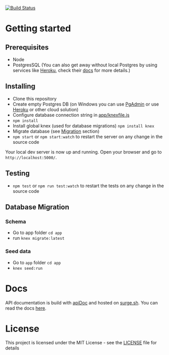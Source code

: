 [![Build Status](https://travis-ci.org/matRR/lunch-api.svg?branch=master)](https://travis-ci.org/matRR/lunch-api)

# Getting started

## Prerequisites

- Node
- PostgresSQL (You can also get away without local Postgres by using services 
like [Heroku](https://www.heroku.com), check their [docs](https://www.heroku.com/postgres) for more details.)

## Installing

- Clone this repository
- Create empty Postgres DB (on Windows you can use [PgAdmin](https://www.openscg.com/bigsql/pgadmin3/) or use [Heroku](https://www.heroku.com) or other cloud solution)
- Configure database connection string in [app/knexfile.js](app/knexfile.js)
- `npm install`
- Install global knex (used for database migrations) 
`npm install knex`
- Migrate database (see [Migration](#database-migration) section)
- `npm start` or `npm start:watch` to restart the server on any change in the source code

Your local dev server is now up and running. Open your browser and go to `http://localhost:5000/`.

## Testing
- `npm test` or `npm run test:watch` to restart the tests on any change in the source code

## Database Migration

### Schema

- Go to app folder `cd app`
- run `knex migrate:latest`

### Seed data

- Go to `app` folder
`cd app`
- `knex seed:run`

# Docs

API documentation is build with [apiDoc](http://apidocjs.com/) and hosted on [surge.sh](https://surge.sh/). You can read the docs [here](http://lunch-api-doc.surge.sh/).

# License

This project is licensed under the MIT License - see the [LICENSE](LICENSE) file for details